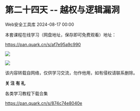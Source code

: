 #  第二十四天 -- 越权与逻辑漏洞   
 Web安全工具库   2024-08-17 00:00  
  
本套课程在线学习（网盘地址，保存即可免费观看）地址：  
  
https://pan.quark.cn/s/af7e95a9c990  
  
![](https://mmbiz.qpic.cn/sz_mmbiz_png/8H1dCzib3UibsuuytibGb2GukTcUR3fb5LbZgZic21qtmtFSYiaGDmHmdB5KEuJc7nwP0QIibOgbjxbS9pgibNx7LqaOg/640?wx_fmt=png&from=appmsg "")  
  
  
![](https://mmbiz.qpic.cn/sz_mmbiz_png/8H1dCzib3UibsuuytibGb2GukTcUR3fb5LbHstlIaBIdraic2IQrhMHQl1SI0dmbiaqgCzFKpI4WpWgC9y4f1SlH6jw/640?wx_fmt=png&from=appmsg "")  
  
  
该内容转载自网络，仅供学习交流，勿作他用，如有侵权请联系删除。  
  
  
**关 注 有 礼**  
  
  
  
  
  
各类学习教程下载合集  
  
https://pan.quark.cn/s/874c74e8040e  
  
  
  
